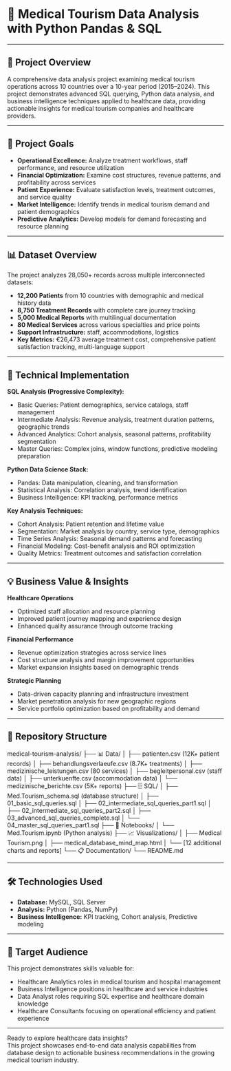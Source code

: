 # 🏥 Medical Tourism Data Analysis with Python Pandas & SQL

---

## 🚀 Project Overview

A comprehensive data analysis project examining medical tourism operations across 10 countries over a 10-year period (2015–2024). This project demonstrates advanced SQL querying, Python data analysis, and business intelligence techniques applied to healthcare data, providing actionable insights for medical tourism companies and healthcare providers.

---

## 🎯 Project Goals

- **Operational Excellence:** Analyze treatment workflows, staff performance, and resource utilization  
- **Financial Optimization:** Examine cost structures, revenue patterns, and profitability across services  
- **Patient Experience:** Evaluate satisfaction levels, treatment outcomes, and service quality  
- **Market Intelligence:** Identify trends in medical tourism demand and patient demographics  
- **Predictive Analytics:** Develop models for demand forecasting and resource planning  

---

## 📊 Dataset Overview

The project analyzes 28,050+ records across multiple interconnected datasets:
- **12,200 Patients** from 10 countries with demographic and medical history data  
- **8,750 Treatment Records** with complete care journey tracking  
- **5,000 Medical Reports** with multilingual documentation  
- **80 Medical Services** across various specialties and price points  
- **Support Infrastructure:** staff, accommodations, logistics  
- **Key Metrics:** €26,473 average treatment cost, comprehensive patient satisfaction tracking, multi-language support

---

## 🔧 Technical Implementation

**SQL Analysis (Progressive Complexity):**
- Basic Queries: Patient demographics, service catalogs, staff management
- Intermediate Analysis: Revenue analysis, treatment duration patterns, geographic trends
- Advanced Analytics: Cohort analysis, seasonal patterns, profitability segmentation
- Master Queries: Complex joins, window functions, predictive modeling preparation

**Python Data Science Stack:**
- Pandas: Data manipulation, cleaning, and transformation
- Statistical Analysis: Correlation analysis, trend identification
- Business Intelligence: KPI tracking, performance metrics

**Key Analysis Techniques:**
- Cohort Analysis: Patient retention and lifetime value
- Segmentation: Market analysis by country, service type, demographics
- Time Series Analysis: Seasonal demand patterns and forecasting
- Financial Modeling: Cost-benefit analysis and ROI optimization
- Quality Metrics: Treatment outcomes and satisfaction correlation

---

## 💡 Business Value & Insights

**Healthcare Operations**
- Optimized staff allocation and resource planning
- Improved patient journey mapping and experience design
- Enhanced quality assurance through outcome tracking

**Financial Performance**
- Revenue optimization strategies across service lines
- Cost structure analysis and margin improvement opportunities
- Market expansion insights based on demographic trends

**Strategic Planning**
- Data-driven capacity planning and infrastructure investment
- Market penetration analysis for new geographic regions
- Service portfolio optimization based on profitability and demand

---

## 📁 Repository Structure

medical-tourism-analysis/ ├── 📊 Data/ │ ├── patienten.csv (12K+ patient records) │ ├── behandlungsverlaeufe.csv (8.7K+ treatments) │ ├── medizinische_leistungen.csv (80 services) │ ├── begleitpersonal.csv (staff data) │ ├── unterkuenfte.csv (accommodation data) │ └── medizinische_berichte.csv (5K+ reports) ├── 🗄️ SQL/ │ ├── Med.Tourism_schema.sql (database structure) │ ├── 01_basic_sql_queries.sql │ ├── 02_intermediate_sql_queries_part1.sql │ ├── 02_intermediate_sql_queries_part2.sql │ ├── 03_advanced_sql_queries_complete.sql │ └── 04_master_sql_queries_part1.sql ├── 📓 Notebooks/ │ └── Med.Tourism.ipynb (Python analysis) ├── 📈 Visualizations/ │ ├── Medical Tourism.png │ ├── medical_database_mind_map.html │ └── [12 additional charts and reports] └── 📋 Documentation/ └── README.md


---

## 🛠️ Technologies Used

- **Database:** MySQL, SQL Server
- **Analysis:** Python (Pandas, NumPy)
- **Business Intelligence:** KPI tracking, Cohort analysis, Predictive modeling

---

## 🎯 Target Audience

This project demonstrates skills valuable for:
- Healthcare Analytics roles in medical tourism and hospital management
- Business Intelligence positions in healthcare and service industries
- Data Analyst roles requiring SQL expertise and healthcare domain knowledge
- Healthcare Consultants focusing on operational efficiency and patient experience

---

Ready to explore healthcare data insights?  
This project showcases end-to-end data analysis capabilities from database design to actionable business recommendations in the growing medical tourism industry.
